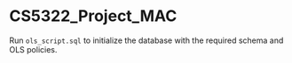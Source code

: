 # CS5322_Project_MAC

Run `ols_script.sql` to initialize the database with the required schema and OLS policies.
